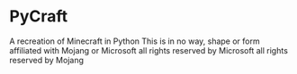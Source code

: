 # PyCraft
A recreation of Minecraft in Python
This is in no way, shape or form affiliated with Mojang or Microsoft
all rights reserved by Microsoft
all rights reserved by Mojang
